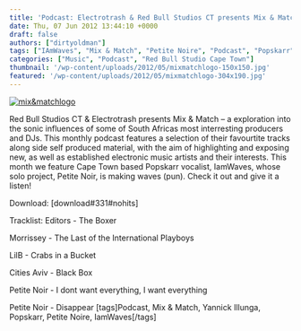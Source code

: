 ```yaml
---
title: 'Podcast: Electrotrash & Red Bull Studios CT presents Mix & Match 02 Yannick Ilunga (Petite Noir)'
date: Thu, 07 Jun 2012 13:44:10 +0000
draft: false
authors: ["dirtyoldman"]
tags: ["IAmWaves", "Mix & Match", "Petite Noire", "Podcast", "Popskarr", "Yannick Ilunga"]
categories: ["Music", "Podcast", "Red Bull Studio Cape Town"]
thumbnail: '/wp-content/uploads/2012/05/mixmatchlogo-150x150.jpg'
featured: '/wp-content/uploads/2012/05/mixmatchlogo-304x190.jpg'
---
```


[![](/wp-content/uploads/2012/05/mixmatchlogo-e1336390315145.jpg "mix&matchlogo")](/2012/05/08/podcast-red-bull-studios-ct-electrotrash-presents-mix-match-01-7ft-soundsystem/mixmatchlogo/)

Red Bull Studios CT & Electrotrash presents Mix & Match – a exploration into the sonic influences of some of South Africas most interresting producers and DJs. This monthly podcast features a selection of their favourtite tracks along side self produced material, with the aim of highlighting and exposing new, as well as established electronic music artists and their interests. This month we feature Cape Town based Popskarr vocalist, IamWaves, whose solo project, Petite Noir, is making waves (pun). Check it out and give it a listen!

Download: \[download#331#nohits\]

Tracklist: Editors - The Boxer

Morrissey - The Last of the International Playboys

LilB - Crabs in a Bucket

Cities Aviv - Black Box

Petite Noir - I dont want everything, I want everything

Petite Noir - Disappear \[tags\]Podcast, Mix & Match, Yannick Illunga, Popskarr, Petite Noire, IamWaves\[/tags\]